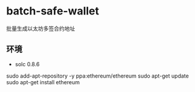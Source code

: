 # batch-safe-wallet
批量生成以太坊多签合约地址

## 环境
* solc 0.8.6

sudo add-apt-repository -y ppa:ethereum/ethereum
sudo apt-get update
sudo apt-get install ethereum